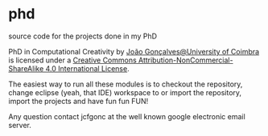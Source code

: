 # phd
source code for the projects done in my PhD

PhD in Computational Creativity by [João Gonçalves@University of Coimbra](https://www.cisuc.uc.pt/people/show/jcgonc) is licensed under a [Creative Commons Attribution-NonCommercial-ShareAlike 4.0 International License](http://creativecommons.org/licenses/by-nc-sa/4.0/).

The easiest way to run all these modules is to checkout the repository, change eclipse (yeah, that IDE) workspace to or import the repository, import the projects and have fun fun FUN!

Any question contact jcfgonc at the well known google electronic email server.